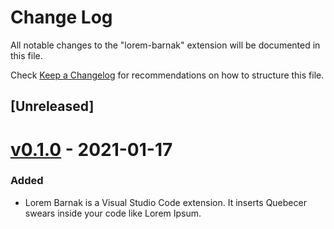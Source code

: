 # Change Log

All notable changes to the "lorem-barnak" extension will be documented in this file.

Check [Keep a Changelog](http://keepachangelog.com/) for recommendations on how to structure this file.

## [Unreleased]

# [v0.1.0] - 2021-01-17
### Added

- Lorem Barnak is a Visual Studio Code extension. It inserts Quebecer swears inside your code like Lorem Ipsum.

[v0.1.0]: https://github.com/hecht-a/vscode-lorem-barnak/releases/tag/0.1.0